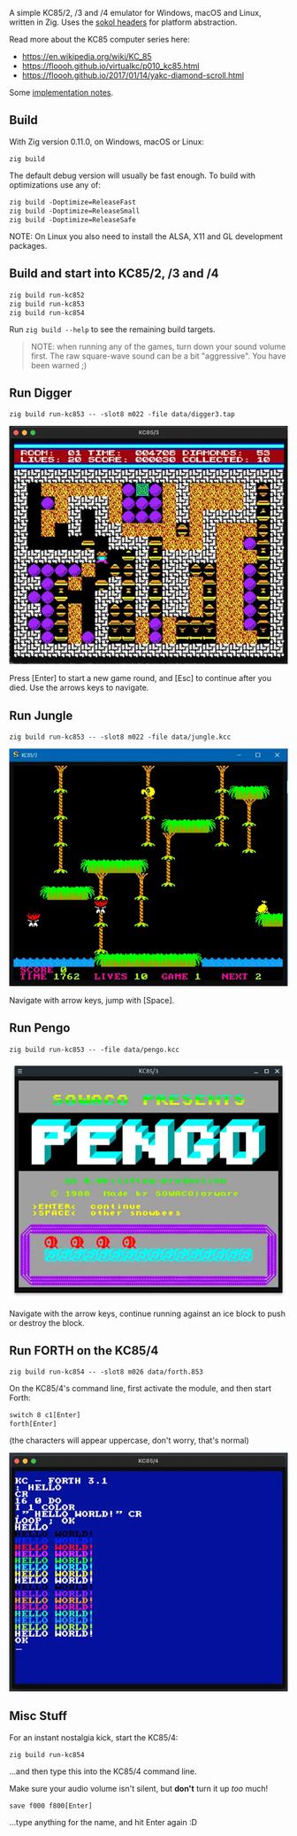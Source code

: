 A simple KC85/2, /3 and /4 emulator for Windows, macOS and Linux, written in Zig. Uses the [sokol headers](https://github.com/floooh/sokol) for platform abstraction.

Read more about the KC85 computer series here:

- https://en.wikipedia.org/wiki/KC_85
- https://floooh.github.io/virtualkc/p010_kc85.html
- https://floooh.github.io/2017/01/14/yakc-diamond-scroll.html

Some [implementation notes](https://github.com/floooh/kc85.zig/blob/main/IMPLEMENTATION.md).

## Build

With Zig version 0.11.0, on Windows, macOS or Linux:
```
zig build
```
The default debug version will usually be fast enough. To build with optimizations use any of:

```
zig build -Doptimize=ReleaseFast
zig build -Doptimize=ReleaseSmall
zig build -Doptimize=ReleaseSafe
```
NOTE: On Linux you also need to install the ALSA, X11 and GL development packages.

## Build and start into KC85/2, /3 and /4

```
zig build run-kc852
zig build run-kc853
zig build run-kc854
```

Run ```zig build --help``` to see the remaining build targets.

> NOTE: when running any of the games, turn down your sound volume first. The raw square-wave sound can be a bit "aggressive". You have been warned ;)

## Run Digger

```
zig build run-kc853 -- -slot8 m022 -file data/digger3.tap
```
![Digger Screenshot](screenshots/digger.webp)

Press [Enter] to start a new game round, and [Esc] to continue
after you died. Use the arrows keys to navigate.

## Run Jungle
```
zig build run-kc853 -- -slot8 m022 -file data/jungle.kcc
```
![Jungle Screenshot](screenshots/jungle.webp)

Navigate with arrow keys, jump with [Space].

## Run Pengo
```
zig build run-kc853 -- -file data/pengo.kcc
```
![Pengo Screenshot](screenshots/pengo.webp)

Navigate with the arrow keys, continue running against
an ice block to push or destroy the block.

## Run FORTH on the KC85/4
```
zig build run-kc854 -- -slot8 m026 data/forth.853
```

On the KC85/4's command line, first activate the module,
and then start Forth:

```
switch 8 c1[Enter]
forth[Enter]
```
(the characters will appear uppercase, don't worry, that's normal)

![FORTH Screenshot](screenshots/forth.webp)

## Misc Stuff

For an instant nostalgia kick, start the KC85/4:

```
zig build run-kc854
```

...and then type this into the KC85/4 command line.

Make sure your audio volume isn't silent, but **don't** turn it up *too* much!

```
save f000 f800[Enter]
```
...type anything for the name, and hit Enter again :D

